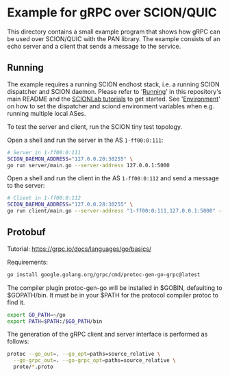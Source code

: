 # Example for gRPC over SCION/QUIC

This directory contains a small example program that shows how gRPC can be used over SCION/QUIC with the PAN library.
The example consists of an echo server and a client that sends a message to the service.

## Running

The example requires a running SCION endhost stack, i.e. a running SCION dispatcher and SCION daemon. Please refer to '[Running](../../README.md#Running)' in this repository's main README and the [SCIONLab tutorials](https://docs.scionlab.org) to get started.
See '[Environment](../../README.md#Environment)' on how to set the dispatcher and sciond environment variables when e.g. running multiple local ASes.

To test the server and client, run the SCION tiny test topology.

Open a shell and run the server in the AS `1-ff00:0:111`:
```bash
# Server in 1-ff00:0:111
SCION_DAEMON_ADDRESS="127.0.0.20:30255" \
go run server/main.go --server-address 127.0.0.1:5000
```

Open a shell and run the client in the AS `1-ff00:0:112` and send a message to the server:
```bash
# Client in 1-ff00:0:112
SCION_DAEMON_ADDRESS="127.0.0.28:30255" \
go run client/main.go --server-address "1-ff00:0:111,127.0.0.1:5000" --message "gRPC over SCION/QUIC"
```

## Protobuf
Tutorial: https://grpc.io/docs/languages/go/basics/

Requirements:
```bash
go install google.golang.org/grpc/cmd/protoc-gen-go-grpc@latest
```

The compiler plugin protoc-gen-go will be installed in $GOBIN, defaulting to $GOPATH/bin. It must be in your $PATH for the protocol compiler protoc to find it.
```bash
export GO_PATH=~/go
export PATH=$PATH:/$GO_PATH/bin
```

The generation of the gRPC client and server interface is performed as follows:
```bash
protoc --go_out=. --go_opt=paths=source_relative \
  --go-grpc_out=. --go-grpc_opt=paths=source_relative \
  proto/*.proto
```